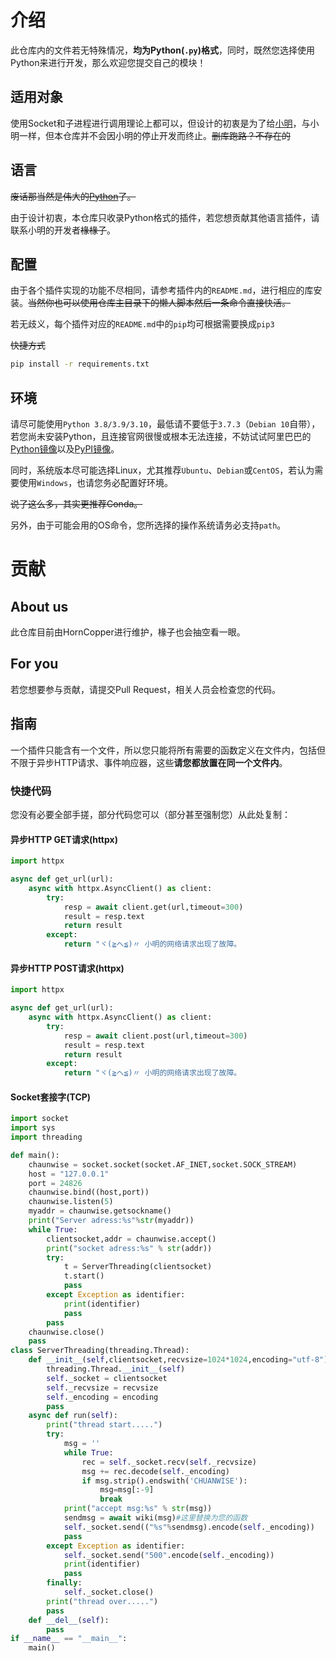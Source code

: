 # 介绍
此仓库内的文件若无特殊情况，**均为Python(`.py`)格式**，同时，既然您选择使用Python来进行开发，那么欢迎您提交自己的模块！

## 适用对象
使用Socket和子进程进行调用理论上都可以，但设计的初衷是为了给[小明](https://github.com/Chuanwise/XiaoMingBot)，与小明一样，但本仓库并不会因小明的停止开发而终止。~~删库跑路？不存在的~~

## 语言
~~废话那当然是伟大的[Python][1]了。~~

由于设计初衷，本仓库只收录Python格式的插件，若您想贡献其他语言插件，请联系小明的开发者~~椽椽子~~。

[1]: https://www.python.org
## 配置
由于各个插件实现的功能不尽相同，请参考插件内的`README.md`，进行相应的库安装。~~当然你也可以使用仓库主目录下的懒人脚本然后一条命令直接快活。~~

若无歧义，每个插件对应的`README.md`中的`pip`均可根据需要换成`pip3`

~~快捷方式~~
```bash
pip install -r requirements.txt
```
## 环境
请尽可能使用```Python 3.8/3.9/3.10```，最低请不要低于```3.7.3```（```Debian 10```自带），若您尚未安装Python，且连接官网很慢或根本无法连接，不妨试试阿里巴巴的[Python镜像](https://registry.npmmirror.com/binary.html?path=python/)以及[PyPI镜像](https://developer.aliyun.com/mirror/pypi)。

同时，系统版本尽可能选择Linux，尤其推荐```Ubuntu```、```Debian```或```CentOS```，若认为需要使用```Windows```，也请您务必配置好环境。

~~说了这么多，其实更推荐Conda。~~

另外，由于可能会用的OS命令，您所选择的操作系统请务必支持```path```。

# 贡献

## About us
此仓库目前由HornCopper进行维护，椽子也会抽空看一眼。

## For you
若您想要参与贡献，请提交Pull Request，相关人员会检查您的代码。

## 指南
一个插件只能含有一个文件，所以您只能将所有需要的函数定义在文件内，包括但不限于异步HTTP请求、事件响应器，这些**请您都放置在同一个文件内**。

### 快捷代码
您没有必要全部手搓，部分代码您可以（部分甚至强制您）从此处复制：

#### 异步HTTP GET请求(httpx)
```python
import httpx

async def get_url(url):
    async with httpx.AsyncClient() as client:
        try:
            resp = await client.get(url,timeout=300)
            result = resp.text
            return result
        except:
            return "ヾ(≧へ≦)〃 小明的网络请求出现了故障。
```
#### 异步HTTP POST请求(httpx)
```python
import httpx

async def get_url(url):
    async with httpx.AsyncClient() as client:
        try:
            resp = await client.post(url,timeout=300)
            result = resp.text
            return result
        except:
            return "ヾ(≧へ≦)〃 小明的网络请求出现了故障。
```
#### Socket套接字(TCP)
```python
import socket
import sys
import threading

def main():
    chaunwise = socket.socket(socket.AF_INET,socket.SOCK_STREAM)
    host = "127.0.0.1"
    port = 24826
    chaunwise.bind((host,port))
    chaunwise.listen(5)
    myaddr = chaunwise.getsockname()
    print("Server adress:%s"%str(myaddr))
    while True:
        clientsocket,addr = chaunwise.accept()
        print("socket adress:%s" % str(addr))
        try:
            t = ServerThreading(clientsocket)
            t.start()
            pass
        except Exception as identifier:
            print(identifier)
            pass
        pass
    chaunwise.close()
    pass
class ServerThreading(threading.Thread):
    def __init__(self,clientsocket,recvsize=1024*1024,encoding="utf-8"):
        threading.Thread.__init__(self)
        self._socket = clientsocket
        self._recvsize = recvsize
        self._encoding = encoding
        pass
    async def run(self):
        print("thread start.....")
        try:
            msg = ''
            while True:
                rec = self._socket.recv(self._recvsize)
                msg += rec.decode(self._encoding)
                if msg.strip().endswith('CHUANWISE'):
                    msg=msg[:-9]
                    break
            print("accept msg:%s" % str(msg))
            sendmsg = await wiki(msg)#这里替换为您的函数
            self._socket.send(("%s"%sendmsg).encode(self._encoding))
            pass
        except Exception as identifier:
            self._socket.send("500".encode(self._encoding))
            print(identifier)
            pass
        finally:
            self._socket.close() 
        print("thread over.....")
        pass
    def __del__(self):
        pass
if __name__ == "__main__":
    main()
```
